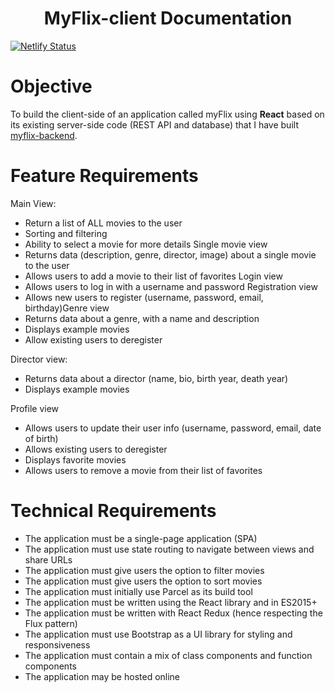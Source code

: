 <h1 align="center">MyFlix-client Documentation</h1>

[![Netlify Status](https://api.netlify.com/api/v1/badges/d17fdf07-301b-466d-8cb5-6e9b661cbb85/deploy-status)](https://app.netlify.com/sites/paulinemarg-myflix/deploys)


# Objective

To build the client-side of an application called myFlix using **React** based on its existing server-side code (REST API and database) 
that I have built [myflix-backend](https://github.com/paulinemarg/myFlix-backend.git).

# Feature Requirements

Main View:
  * Return a list of ALL movies to the user
  * Sorting and filtering
  * Ability to select a movie for more details Single movie view
  * Returns data (description, genre, director, image) about a single movie to the user
  * Allows users to add a movie to their list of favorites Login view
  * Allows users to log in with a username and password Registration view
  * Allows new users to register (username, password, email, birthday)Genre view
  * Returns data about a genre, with a name and description
  * Displays example movies
  * Allow existing users to deregister
  
Director view:
  * Returns data about a director (name, bio, birth year, death year)
  * Displays example movies
  
Profile view
  * Allows users to update their user info (username, password, email, date of birth)
  * Allows existing users to deregister
  * Displays favorite movies
  * Allows users to remove a movie from their list of favorites


# Technical Requirements

* The application must be a single-page application (SPA)
* The application must use state routing to navigate between views and share URLs
* The application must give users the option to filter movies
* The application must give users the option to sort movies
* The application must initially use Parcel as its build tool
* The application must be written using the React library and in ES2015+
* The application must be written with React Redux (hence respecting the Flux pattern)
* The application must use Bootstrap as a UI library for styling and responsiveness
* The application must contain a mix of class components and function components
* The application may be hosted online
